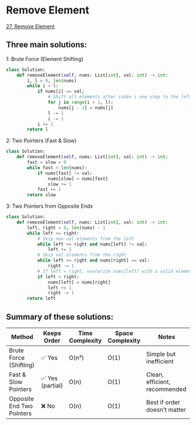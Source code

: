 #  Remove Element
[27. Remove Element](https://leetcode.com/problems/remove-element/description/)

## Three main solutions:

1: Brute Force (Element Shifting)

```python
class Solution:
    def removeElement(self, nums: List[int], val: int) -> int:
        i, l = 0, len(nums)
        while i < l:
            if nums[i] == val:
                # Shift all elements after index i one step to the left
                for j in range(i + 1, l):
                    nums[j - 1] = nums[j]
                l -= 1
                i -= 1
            i += 1
        return l

```

2: Two Pointers (Fast & Slow)

```python
class Solution:
    def removeElement(self, nums: List[int], val: int) -> int:
        fast = slow = 0
        while fast < len(nums):
            if nums[fast] != val:
                nums[slow] = nums[fast]
                slow += 1
            fast += 1
        return slow
```

3: Two Pointers from Opposite Ends
```python
class Solution:
    def removeElement(self, nums: List[int], val: int) -> int:
        left, right = 0, len(nums) - 1
        while left <= right:
            # Skip non-val elements from the left
            while left <= right and nums[left] != val:
                left += 1
            # Skip val elements from the right
            while left <= right and nums[right] == val:
                right -= 1
            # If left < right, overwrite nums[left] with a valid element from the right
            if left < right:
                nums[left] = nums[right]
                left += 1
                right -= 1
        return left
```

## Summary of these solutions:

| Method                      | Keeps Order | Time Complexity | Space Complexity | Notes                             |
|----------------------------|-------------|------------------|-------------------|------------------------------------|
| Brute Force (Shifting)     | ✅ Yes      | O(n²)            | O(1)              | Simple but inefficient             |
| Fast & Slow Pointers       | ✅ Yes (partial)| O(n)             | O(1)              | Clean, efficient, recommended      |
| Opposite End Two Pointers  | ❌ No       | O(n)             | O(1)              | Best if order doesn’t matter       |
